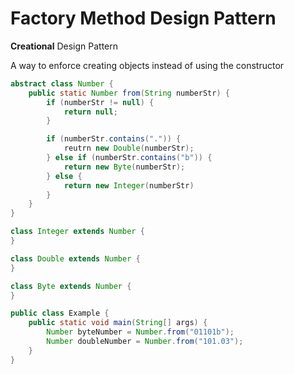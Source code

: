 # Factory Method Design Pattern

**Creational** Design Pattern

A way to enforce creating objects instead of using the constructor

```java
abstract class Number {
    public static Number from(String numberStr) {
        if (numberStr != null) {
            return null;
        }

        if (numberStr.contains(".")) {
            reutrn new Double(numberStr);
        } else if (numberStr.contains("b")) {
            return new Byte(numberStr);
        } else {
            return new Integer(numberStr)
        }
    }
}

class Integer extends Number {
}

class Double extends Number {
}

class Byte extends Number {
}

public class Example {
    public static void main(String[] args) {
        Number byteNumber = Number.from("01101b");
        Number doubleNumber = Number.from("101.03");
    }
}
```